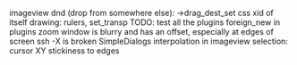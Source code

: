 imageview
dnd (drop from somewhere else): ->drag_dest_set
css
xid of itself
drawing: rulers, set_transp
TODO: test all the plugins
foreign_new in plugins
zoom window is blurry and has an offset, especially at edges of screen
ssh -X is broken
SimpleDialogs
interpolation in imageview
selection: cursor XY stickiness to edges
